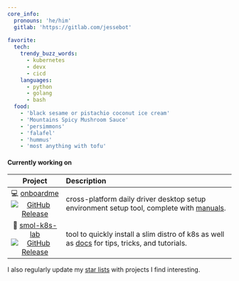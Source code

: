 ```yaml
---
core_info:
  pronouns: 'he/him'
  gitlab: 'https://gitlab.com/jessebot'
  
favorite:
  tech:
    trendy_buzz_words:
      - kubernetes
      - devx
      - cicd
    languages:
      - python
      - golang
      - bash
  food:
    - 'black sesame or pistachio coconut ice cream'
    - 'Mountains Spicy Mushroom Sauce'
    - 'persimmons'
    - 'falafel'
    - 'hummus'
    - 'most anything with tofu'
```

#### Currently working on

|     Project       | Description |
|:-----------------:|:------------| 
| 💻 [onboardme] <br /> [![GitHub Release](https://img.shields.io/github/v/release/jessebot/onboardme?style=plastic&labelColor=484848&color=3CA324&logo=GitHub&logoColor=white)](https://github.com/jessebot/onboardme/releases) | cross-platform daily driver desktop setup environment setup tool, complete with [manuals][1].       |
| 🧸 [smol-k8s-lab] <br /> [![GitHub Release](https://img.shields.io/github/v/release/jessebot/smol-k8s-lab?style=plastic&labelColor=484848&color=3CA324&logo=GitHub&logoColor=white)](https://github.com/jessebot/smol-k8s-lab/releases) | tool to quickly install a slim distro of k8s as well as [docs][2] for tips, tricks, and tutorials. |

I also regularly update my [star lists] with projects I find interesting.

[onboardme]: https://github.com/jessebot/onboardme "onboardme"
[1]: https://jessebot.github.io/onboardme "onboardme docs"
[smol-k8s-lab]: https://github.com/jessebot/smol-k8s-lab "smol-k8s-lab"
[2]: https://jessebot.github.io/smol-k8s-lab "smol-k8s-lab docs"
[star lists]: https://github.com/jessebot?tab=stars "stars list"
